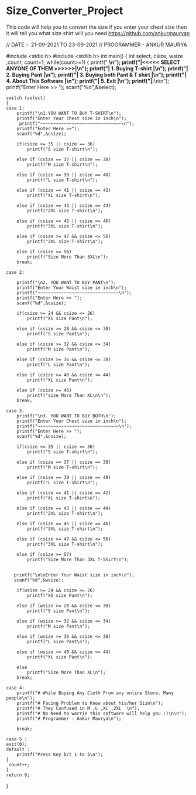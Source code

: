 # Size_Converter_Project
This code will help you to convert the size if you enter your chest size then it will tell you what size shirt will you need https://github.com/ankurmauryan


// DATE :- 21-09-2021 TO 23-09-2021
// PROGRAMMER - ANKUR MAURYA

#include <stdio.h>
#include <stdlib.h>
int main()
{
    int select, csize, wsize ,count;
    count=1;
    while(count>=1)
    { 
    printf(" __________________________________\n");
    printf("|<<<<< SELECT ANYONE OF THEM >>>>>>|\n");
    printf("| 1. Buying T-shirt                |\n");
    printf("| 2. Buying Pant                   |\n");
    printf("| 3. Buying both Pant & T shirt    |\n");
    printf("| 4. About This Software           |\n");
    printf("| 5. Exit                          |\n");
    printf("|__________________________________|\n\n");
    printf("Enter Here >> ");
    scanf("%d",&select);

    switch (select)
    {
    case 1:
        printf("\n1.YOU WANT TO BUY T-SHIRT\n");
        printf("Enter Your chest size in inch\n");
         printf("~~~~~~~~~~~~~~~~~~~~~~~~~~~~~~~\n");
        printf("Enter Here >>");
        scanf("%d",&csize);

        if(csize <= 35 || csize == 36)
            printf("S size T-shirt\n");

        else if (csize == 37 || csize == 38)
            printf("M size T-shirt\n");

        else if (csize == 39 || csize == 40)
            printf("L size T-shirt\n");

        else if (csize == 41 || csize == 42)
            printf("XL size T-shirt\n");

        else if (csize == 43 || csize == 44)
            printf("2XL size T-shirt\n");

        else if (csize == 45 || csize == 46)
            printf("3XL size T-shirt\n");

        else if (csize >= 47 && csize <= 56)
            printf("3XL size T-shirt\n");

        else if (csize >= 56)
            printf("Size More Than 3XL\n");
        break;

    case 2:

        printf("\n2. YOU WANT TO BUY PANT\n");
        printf("Enter Your Waist size in inch\n");
        printf("~~~~~~~~~~~~~~~~~~~~~~~~~~~~~~~\n");
        printf("Enter Here >> ");
        scanf("%d",&csize);

        if(csize >= 24 && csize <= 26)
            printf("XS size Pant\n");

        else if (csize >= 28 && csize <= 30)
            printf("S size Pant\n");

        else if (csize >= 32 && csize <= 34)
            printf("M size Pant\n");

        else if (csize >= 36 && csize <= 38)
            printf("L size Pant\n");

        else if (csize >= 40 && csize <= 44)
            printf("XL size Pant\n");

        else if (csize >= 45)
            printf("size More Than XL\n\n");
        break;

    case 3:
        printf("\n3. YOU WANT TO BUY BOTH\n");
        printf("Enter Your Chest size in inch\n");
        printf("~~~~~~~~~~~~~~~~~~~~~~~~~~~~~~~\n");
        printf("Enter Here >> ");
        scanf("%d",&csize);

        if(csize <= 35 || csize == 36)
            printf("S size T-shirt\n");

        else if (csize == 37 || csize == 38)
            printf("M size T-shirt\n");

        else if (csize == 39 || csize == 40)
            printf("L size T-shirt\n");

        else if (csize == 41 || csize == 42)
            printf("XL size T-shirt\n");

        else if (csize == 43 || csize == 44)
            printf("2XL size T-shirt\n");

        else if (csize == 45 || csize == 46)
            printf("3XL size T-shirt\n");

        else if (csize >= 47 && csize <= 56)
            printf("3XL size T-shirt\n");

        else if (csize >= 57)
            printf("Size More Than 3XL T-Shirt\n");
            
        
       printf("\n\nEnter Your Waist size in inch\n");
       scanf("%d",&wsize);

        if(wsize >= 24 && csize <= 26)
            printf("XS size Pant\n");

        else if (wsize >= 28 && csize <= 30)
            printf("S size Pant\n");

        else if (wsize >= 32 && csize <= 34)
            printf("M size Pant\n");

        else if (wsize >= 36 && csize <= 38)
            printf("L size Pant\n");

        else if (wsize >= 40 && csize <= 44)
            printf("XL size Pant\n");

        else
            printf("Size More Than XL\n");
        break;

    case 4:
        printf("# While Buying Any Cloth From any online Store. Many people\n");
        printf("# Facing Problem to Know about his/her Size\n");
        printf("# They Confused in M ,L ,XL ,2XL  \n");
        printf("# No Need to worrie this software will help you :)\n\n");
        printf("# Programmer - Ankur Maurya\n");

        break;
    
    case 5 :
    exit(0);
    default :
        printf("Press Key b/t 1 to 5\n");
    }
     count++;
    }
    return 0;

}


